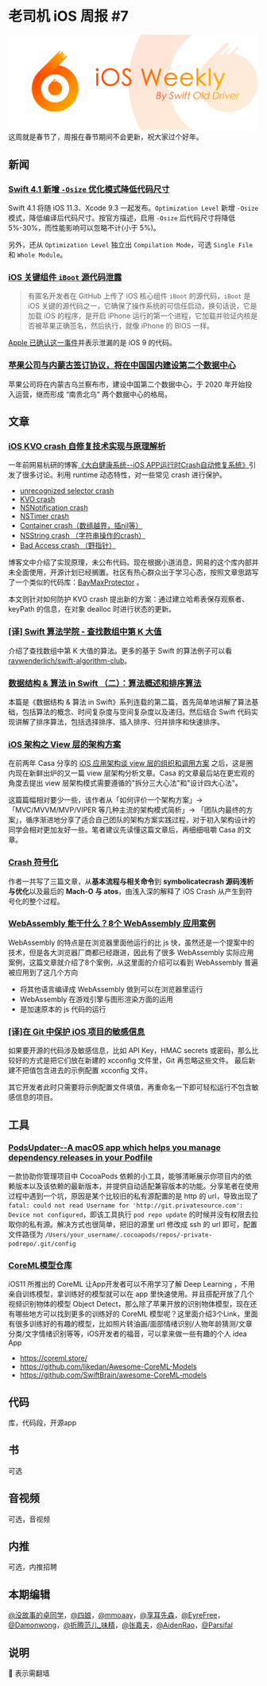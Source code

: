 # 老司机 iOS 周报 #7

![ios-weekly](../assets/ios-weekly.png)
这周就是春节了，周报在春节期间不会更新，祝大家过个好年。

## 新闻

### [Swift 4.1 新增 `-Osize` 优化模式降低代码尺寸](https://swift.org/blog/osize/)

Swift 4.1 将随 iOS 11.3、Xcode 9.3 一起发布。`Optimization Level` 新增 `-Osize` 模式，降低编译后代码尺寸。按官方描述，启用 `-Osize` 后代码尺寸将降低 5%-30%，而性能影响可以忽略不计(小于 5%)。

另外，还从 `Optimization Level`  独立出 `Compilation Mode`，可选 `Single File` 和  `Whole Module`。

### [iOS 关键组件 `iBoot` 源代码泄露](https://mp.weixin.qq.com/s/QsQ49LkK_suB30O2AQWh9Q)

> 有匿名开发者在 GitHub 上传了 iOS 核心组件 `iBoot` 的源代码，`iBoot` 是 iOS 关键的源代码之一，它确保了操作系统的可信任启动，换句话说，它是加载 iOS 的程序，是开启 iPhone 运行的第一个进程，它加载并验证内核是否被苹果正确签名，然后执行，就像 iPhone 的 BIOS 一样。

[Apple 已确认这一事件](https://www.cnet.com/news/apple-calls-leaked-iphone-source-code-outdated/)并表示泄漏的是 iOS 9 的代码。

### [苹果公司与内蒙古签订协议，将在中国国内建设第二个数据中心](https://readhub.me/topic/1XVjDPeuSXk)

苹果公司将在内蒙古乌兰察布市，建设中国第二个数据中心，于 2020 年开始投入运营，继而形成 “南贵北乌“ 两个数据中心的格局。

## 文章

### [iOS KVO crash 自修复技术实现与原理解析](https://zhuanlan.zhihu.com/p/33662572)

一年前网易杭研的博客[《大白健康系统--iOS APP运行时Crash自动修复系统》](https://neyoufan.github.io/2017/01/13/ios/BayMax_HTSafetyGuard/)引发了很多讨论。利用 runtime 动态特性，对一些常见 crash 进行保护。

- [unrecognized selector crash](https://neyoufan.github.io/2017/01/13/ios/BayMax_HTSafetyGuard/#unrecognized%20selector)
- [KVO crash](https://neyoufan.github.io/2017/01/13/ios/BayMax_HTSafetyGuard/#kvo)
- [NSNotification crash](https://neyoufan.github.io/2017/01/13/ios/BayMax_HTSafetyGuard/#notification)
- [NSTimer crash](https://neyoufan.github.io/2017/01/13/ios/BayMax_HTSafetyGuard/#NSTimer)
- [Container crash（数组越界，插nil等）](https://neyoufan.github.io/2017/01/13/ios/BayMax_HTSafetyGuard/#container)
- [NSString crash （字符串操作的crash）](https://neyoufan.github.io/2017/01/13/ios/BayMax_HTSafetyGuard/#NSString)
- [Bad Access crash （野指针）](https://neyoufan.github.io/2017/01/13/ios/BayMax_HTSafetyGuard/#badaccess)

博客文中介绍了实现原理，未公布代码。现在根据小道消息，网易的这个库内部并未全面使用，开源计划已经搁置。社区有热心群众出于学习心态，按照文章思路写了一个类似的代码库：[BayMaxProtector](https://github.com/sunday1990/BayMaxProtector) 。

本文则针对如何防护 KVO crash 提出新的方案：通过建立哈希表保存观察者、keyPath 的信息，在对象 dealloc 时进行状态的更新。

### [[译] Swift 算法学院 - 查找数组中第 K 大值](https://juejin.im/post/5a732b4b5188257a5d2b0161)

介绍了查找数组中第 K 大值的算法。更多的基于 Swift 的算法例子可以看 [raywenderlich/swift-algorithm-club](https://github.com/raywenderlich/swift-algorithm-club)。

### [数据结构 & 算法 in Swift （二）：算法概述和排序算法](https://juejin.im/post/5a7b4101f265da4e7071b097)

本篇是《数据结构 & 算法 in Swift》系列连载的第二篇，首先简单地讲解了算法基础，包括算法的概念、时间复杂度与空间复杂度以及递归。然后结合 Swift 代码实现讲解了排序算法，包括选择排序、插入排序、归并排序和快速排序。

### [iOS 架构之 View 层的架构方案](https://mp.weixin.qq.com/s/t_IBkCClPBZFBPmtZT0WsQ)

在前两年 Casa 分享的 [iOS 应用架构谈 view 层的组织和调用方案](https://casatwy.com/iosying-yong-jia-gou-tan-viewceng-de-zu-zhi-he-diao-yong-fang-an.html) 之后，这是圈内现在新鲜出炉的又一篇 view 层架构分析文章。Casa 的文章最后站在更宏观的角度去提出 view 层架构模式需要遵循的"拆分三大心法"和"设计四大心法"。

这篇篇幅相对要少一些，该作者从「如何评价一个架构方案」-> 「MVC/MVVM/MVP/VIPER 等几种主流的架构模式简析」-> 「团队内最终的方案」，循序渐进地分享了适合自己团队的架构方案实践过程，对于初入架构设计的同学会相对更加友好一些。笔者建议先读懂这篇文章后，再细细咀嚼 Casa 的文章。

### [Crash 符号化](http://saitjr.com/tags/crash/)

作者一共写了三篇文章，从**基本流程与相关命令**到 **symbolicatecrash 源码浅析与优化**以及最后的 **Mach-O 与 atos**，由浅入深的解释了 iOS Crash 从产生到符号化的整个过程。


### [WebAssembly 能干什么？8个 WebAssembly 应用案例](http://www.techug.com/post/webassembly-application-example.html)

WebAssembly 的特点是在浏览器里面他运行的比 js 快，虽然还是一个提案中的技术，但是各大浏览器厂商都已经跟进，因此有了很多 WebAssembly 实际应用案例，这篇文章就介绍了8个案例，从这里面的介绍可以看到 WebAssembly 普遍被应用到了这几个方向

- 将其他语言编译成 WebAssembly 做到可以在浏览器里运行 
- WebAssembly 在游戏引擎与图形渲染方面的运用
- 是加速原本的 js 代码的运行

### [[译]在 Git 中保护 iOS 项目的敏感信息](https://juejin.im/post/5a7ae875f265da4e983efac7)

如果要开源的代码涉及敏感信息，比如 API Key，HMAC secrets 或密码，那么比较好的方式是把它们放在新建的 xcconfig 文件里，Git 再忽略这些文件。
最后新建不把值包含进去的示例配置 xcconfig 文件。

其它开发者此时只需要将示例配置文件填值，再重命名一下即可轻松运行不包含敏感信息的项目。

## 工具

### [PodsUpdater--A macOS app which helps you manage dependency releases in your Podfile](https://github.com/kizitonwose/PodsUpdater)

一款协助你管理项目中 CocoaPods 依赖的小工具，能够清晰展示你项目内的依赖版本以及该依赖的最新版本，并提供自动适配兼容版本的功能。分享笔者在使用过程中遇到一个坑，原因是某个比较旧的私有源配置的是 http 的 url，导致出现了`fatal: could not read Username for 'http://git.privatesource.com': Device not configured`，即该工具执行 `pod repo update` 的时候并没有权限去拉取你的私有源。解决方式也很简单，把旧的源里 url 修改成 ssh 的 url 即可，配置文件路径为 `/Users/your_username/.cocoapods/repos/-private-podrepo/.git/config`

### [CoreML模型仓库](https://coreml.store/)

iOS11 所推出的 CoreML 让App开发者可以不用学习了解 Deep Learning ，不用亲自训练模型，拿训练好的模型就可以在 app 里快速使用。并且搭配开放了几个视频识别物体的模型 Object Detect，那么除了苹果开放的识别物体模型，现在还有哪些地方可以找到更多的训练好的 CoreML 模型呢？这里面介绍3个Link，里面有很多训练好的有趣的模型，比如照片转油画/面部情绪识别/人物年龄猜测/文章分类/文字情绪识别等等，iOS开发者的福音，可以拿来做一些有趣的个人 idea App

- https://coreml.store/
- https://github.com/likedan/Awesome-CoreML-Models
- https://github.com/SwiftBrain/awesome-CoreML-models

## 代码

库，代码段，开源app

## 书

可选

## 音视频

可选，音视频

## 内推

可选，内推招聘

## 本期编辑

[@没故事的卓同学](https://weibo.com/1926303682/profile)，[@四娘](https://kemchenj.github.io)，[@mmoaay](https://weibo.com/u/1302422271)，[@享耳先森](https://github.com/iblacksun)，[@EyreFree](https://weibo.com/eyrefree777)，[@Damonwong](https://weibo.com/damonone)，[@折腾范儿_味精](http://weibo.com/agvicking)，[@张嘉夫](https://weibo.com/2949394297)，[@AidenRao](https://weibo.com/AidenRao)，[@Parsifal](https://weibo.com/parsifalchang)

## 说明

🚧 表示需翻墙


